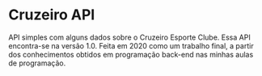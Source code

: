# Cruzeiro API
API simples com alguns dados sobre o Cruzeiro Esporte Clube. Essa API encontra-se na versão 1.0. Feita em 2020 como um trabalho final, a partir dos conhecimentos obtidos em programação back-end nas minhas aulas de programação.

